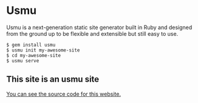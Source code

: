 # Usmu

Usmu is a next-generation static site generator built in Ruby and designed from
the ground up to be flexible and extensible but still easy to use.

```
$ gem install usmu
$ usmu init my-awesome-site
$ cd my-awesome-site
$ usmu serve
```

## This site is an usmu site

[You can see the source code for this website.](https://github.com/usmu/usmu.github.io)
